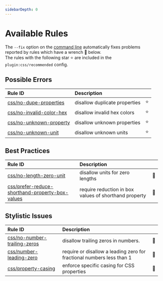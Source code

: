 ```yaml
---
sidebarDepth: 0
---
```


# Available Rules

The `--fix` option on the [command line](https://eslint.org/docs/user-guide/command-line-interface#fixing-problems) automatically fixes problems reported by rules which have a wrench :wrench: below.  
The rules with the following star :star: are included in the `plugin:css/recommended` config.

<!-- This file is automatically generated in tools/update-docs-rules-index.js, do not change! -->

## Possible Errors

| Rule ID | Description |    |
|:--------|:------------|:---|
| [css/no-dupe-properties](./no-dupe-properties.md) | disallow duplicate properties | :star: |
| [css/no-invalid-color-hex](./no-invalid-color-hex.md) | disallow invalid hex colors | :star: |
| [css/no-unknown-property](./no-unknown-property.md) | disallow unknown properties | :star: |
| [css/no-unknown-unit](./no-unknown-unit.md) | disallow unknown units | :star: |

## Best Practices

| Rule ID | Description |    |
|:--------|:------------|:---|
| [css/no-length-zero-unit](./no-length-zero-unit.md) | disallow units for zero lengths | :wrench: |
| [css/prefer-reduce-shorthand-property-box-values](./prefer-reduce-shorthand-property-box-values.md) | require reduction in box values of shorthand property | :wrench: |

## Stylistic Issues

| Rule ID | Description |    |
|:--------|:------------|:---|
| [css/no-number-trailing-zeros](./no-number-trailing-zeros.md) | disallow trailing zeros in numbers. | :wrench: |
| [css/number-leading-zero](./number-leading-zero.md) | require or disallow a leading zero for fractional numbers less than 1 | :wrench: |
| [css/property-casing](./property-casing.md) | enforce specific casing for CSS properties | :wrench: |
